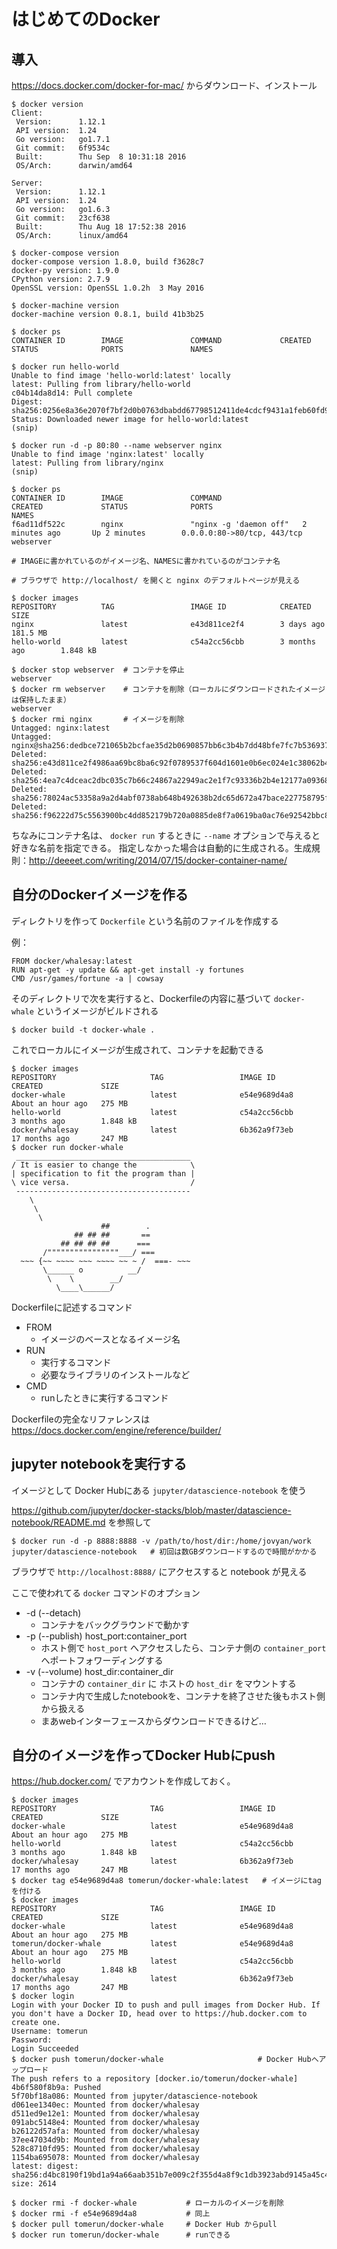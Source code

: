 # はじめてのDocker

## 導入

https://docs.docker.com/docker-for-mac/ からダウンロード、インストール

```
$ docker version
Client:
 Version:      1.12.1
 API version:  1.24
 Go version:   go1.7.1
 Git commit:   6f9534c
 Built:        Thu Sep  8 10:31:18 2016
 OS/Arch:      darwin/amd64

Server:
 Version:      1.12.1
 API version:  1.24
 Go version:   go1.6.3
 Git commit:   23cf638
 Built:        Thu Aug 18 17:52:38 2016
 OS/Arch:      linux/amd64

$ docker-compose version
docker-compose version 1.8.0, build f3628c7
docker-py version: 1.9.0
CPython version: 2.7.9
OpenSSL version: OpenSSL 1.0.2h  3 May 2016

$ docker-machine version
docker-machine version 0.8.1, build 41b3b25

$ docker ps
CONTAINER ID        IMAGE               COMMAND             CREATED             STATUS              PORTS               NAMES

$ docker run hello-world
Unable to find image 'hello-world:latest' locally
latest: Pulling from library/hello-world
c04b14da8d14: Pull complete 
Digest: sha256:0256e8a36e2070f7bf2d0b0763dbabdd67798512411de4cdcf9431a1feb60fd9
Status: Downloaded newer image for hello-world:latest
(snip)

$ docker run -d -p 80:80 --name webserver nginx
Unable to find image 'nginx:latest' locally
latest: Pulling from library/nginx
(snip)

$ docker ps
CONTAINER ID        IMAGE               COMMAND                  CREATED             STATUS              PORTS                         NAMES
f6ad11df522c        nginx               "nginx -g 'daemon off"   2 minutes ago       Up 2 minutes        0.0.0.0:80->80/tcp, 443/tcp   webserver

# IMAGEに書かれているのがイメージ名、NAMESに書かれているのがコンテナ名

# ブラウザで http://localhost/ を開くと nginx のデフォルトページが見える

$ docker images
REPOSITORY          TAG                 IMAGE ID            CREATED             SIZE
nginx               latest              e43d811ce2f4        3 days ago          181.5 MB
hello-world         latest              c54a2cc56cbb        3 months ago        1.848 kB

$ docker stop webserver  # コンテナを停止
webserver
$ docker rm webserver    # コンテナを削除（ローカルにダウンロードされたイメージは保持したまま）
webserver
$ docker rmi nginx       # イメージを削除
Untagged: nginx:latest
Untagged: nginx@sha256:dedbce721065b2bcfae35d2b0690857bb6c3b4b7dd48bfe7fc7b53693731beff
Deleted: sha256:e43d811ce2f4986aa69bc8ba6c92f0789537f604d1601e0b6ec024e1c38062b4
Deleted: sha256:4ea7c4dceac2dbc035c7b66c24867a22949ac2e1f7c93336b2b4e12177a09368
Deleted: sha256:78024ac53358a9a2d4abf0738ab648b492638b2dc65d672a47bace227758795f
Deleted: sha256:f96222d75c5563900bc4dd852179b720a0885de8f7a0619ba0ac76e92542bbc8
```

ちなみにコンテナ名は、 `docker run` するときに `--name` オプションで与えると好きな名前を指定できる。
指定しなかった場合は自動的に生成される。生成規則：http://deeeet.com/writing/2014/07/15/docker-container-name/


## 自分のDockerイメージを作る

ディレクトリを作って `Dockerfile` という名前のファイルを作成する

例：

```
FROM docker/whalesay:latest
RUN apt-get -y update && apt-get install -y fortunes
CMD /usr/games/fortune -a | cowsay
```

そのディレクトリで次を実行すると、Dockerfileの内容に基づいて `docker-whale` というイメージがビルドされる

```
$ docker build -t docker-whale .
```

これでローカルにイメージが生成されて、コンテナを起動できる

```
$ docker images
REPOSITORY                     TAG                 IMAGE ID            CREATED             SIZE
docker-whale                   latest              e54e9689d4a8        About an hour ago   275 MB
hello-world                    latest              c54a2cc56cbb        3 months ago        1.848 kB
docker/whalesay                latest              6b362a9f73eb        17 months ago       247 MB
$ docker run docker-whale
 _______________________________________ 
/ It is easier to change the            \
| specification to fit the program than |
\ vice versa.                           /
 --------------------------------------- 
    \
     \
      \     
                    ##        .            
              ## ## ##       ==            
           ## ## ## ##      ===            
       /""""""""""""""""___/ ===        
  ~~~ {~~ ~~~~ ~~~ ~~~~ ~~ ~ /  ===- ~~~   
       \______ o          __/            
        \    \        __/             
          \____\______/   
```

Dockerfileに記述するコマンド

* FROM
  * イメージのベースとなるイメージ名
* RUN
  * 実行するコマンド
  * 必要なライブラリのインストールなど
* CMD
  * runしたときに実行するコマンド

Dockerfileの完全なリファレンスは https://docs.docker.com/engine/reference/builder/


## jupyter notebookを実行する

イメージとして Docker Hubにある `jupyter/datascience-notebook` を使う

https://github.com/jupyter/docker-stacks/blob/master/datascience-notebook/README.md を参照して

```
$ docker run -d -p 8888:8888 -v /path/to/host/dir:/home/jovyan/work jupyter/datascience-notebook   # 初回は数GBダウンロードするので時間がかかる
```

ブラウザで `http://localhost:8888/` にアクセスすると notebook が見える

ここで使われてる `docker` コマンドのオプション
* -d (--detach)
  * コンテナをバックグラウンドで動かす
* -p (--publish) host_port:container_port
  * ホスト側で `host_port` へアクセスしたら、コンテナ側の `container_port` へポートフォワーディングする
* -v (--volume) host_dir:container_dir
  * コンテナの `container_dir` に ホストの `host_dir` をマウントする
  * コンテナ内で生成したnotebookを、コンテナを終了させた後もホスト側から扱える
  * まあwebインターフェースからダウンロードできるけど…


## 自分のイメージを作ってDocker Hubにpush

https://hub.docker.com/ でアカウントを作成しておく。

```
$ docker images
REPOSITORY                     TAG                 IMAGE ID            CREATED             SIZE
docker-whale                   latest              e54e9689d4a8        About an hour ago   275 MB
hello-world                    latest              c54a2cc56cbb        3 months ago        1.848 kB
docker/whalesay                latest              6b362a9f73eb        17 months ago       247 MB
$ docker tag e54e9689d4a8 tomerun/docker-whale:latest   # イメージにtagを付ける
$ docker images
REPOSITORY                     TAG                 IMAGE ID            CREATED             SIZE
docker-whale                   latest              e54e9689d4a8        About an hour ago   275 MB
tomerun/docker-whale           latest              e54e9689d4a8        About an hour ago   275 MB
hello-world                    latest              c54a2cc56cbb        3 months ago        1.848 kB
docker/whalesay                latest              6b362a9f73eb        17 months ago       247 MB
$ docker login
Login with your Docker ID to push and pull images from Docker Hub. If you don't have a Docker ID, head over to https://hub.docker.com to create one.
Username: tomerun
Password: 
Login Succeeded
$ docker push tomerun/docker-whale                     # Docker Hubへアップロード
The push refers to a repository [docker.io/tomerun/docker-whale]
4b6f580f8b9a: Pushed 
5f70bf18a086: Mounted from jupyter/datascience-notebook 
d061ee1340ec: Mounted from docker/whalesay 
d511ed9e12e1: Mounted from docker/whalesay 
091abc5148e4: Mounted from docker/whalesay 
b26122d57afa: Mounted from docker/whalesay 
37ee47034d9b: Mounted from docker/whalesay 
528c8710fd95: Mounted from docker/whalesay 
1154ba695078: Mounted from docker/whalesay 
latest: digest: sha256:d4bc8190f19bd1a94a66aab351b7e009c2f355d4a8f9c1db3923abd9145a45c4 size: 2614

$ docker rmi -f docker-whale           # ローカルのイメージを削除
$ docker rmi -f e54e9689d4a8           # 同上
$ docker pull tomerun/docker-whale     # Docker Hub からpull
$ docker run tomerun/docker-whale      # runできる
```



